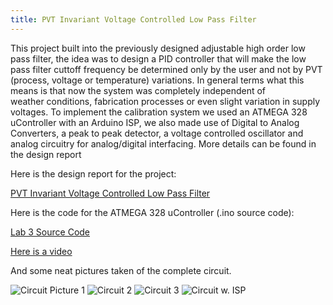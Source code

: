 ```yaml
---
title: PVT Invariant Voltage Controlled Low Pass Filter
---
```


This project built into the previously designed adjustable high order low pass
filter, the idea was to design a PID controller that will make the low pass
filter cuttoff frequency be determined only by the user and not by PVT (process,
voltage or temperature) variations. In general terms what this means is that now
the system was completely independent of weather conditions, fabrication
processes or even slight variation in supply voltages. To implement the
calibration system we used an ATMEGA 328 uController with an Arduino ISP, we
also made use of Digital to Analog Converters, a peak to peak detector, a
voltage controlled oscillator and analog circuitry for analog/digital
interfacing. More details can be found in the design report

Here is the design report for the project:

[PVT Invariant Voltage Controlled Low Pass Filter](/assets/2014-08-27-pvt-invariant-voltage-controlled-low-pass-filter_1.pdf)

Here is the code for the ATMEGA 328 uController (.ino source code): 

[Lab 3 Source Code](/assets/2014-08-27-pvt-invariant-voltage-controlled-low-pass-filter_2.ino)

[Here is a video](https://youtu.be/Pdd09ADTbhs)

And some neat pictures taken of the complete circuit.

![Circuit Picture 1](/assets/2014-08-27-pvt-invariant-voltage-controlled-low-pass-filter_3.jpg)
![Circuit 2](/assets/2014-08-27-pvt-invariant-voltage-controlled-low-pass-filter_4.jpg)
![Circuit 3](/assets/2014-08-27-pvt-invariant-voltage-controlled-low-pass-filter_5.jpg)
![Circuit w.  ISP](/assets/2014-08-27-pvt-invariant-voltage-controlled-low-pass-filter_6.jpg)
